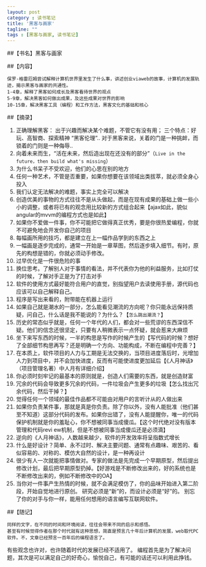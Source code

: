 ```yaml
---
layout: post
category : 读书笔记
title: '黑客与画家'
tagline: ""
tags : [黑客与画家, 读书笔记]
---
```


##【书名】黑客与画家

##【内容】

	保罗-格雷厄姆尝试解释计算机世界里发生了什么事，讲述创业viaweb的故事，计算机的发展轨迹，揭示黑客与画家的共通性。
	1-4章，解释了黑客如何成长及黑客看待世界的观点
	5-9章，解决黑客如何做出成果，及这些成果对世界的影响
	10-15章，解决黑客工具（编程）和工作方法，黑客文化的基础和核心

<!--break-->

##【摘录】

1. 正确理解黑客：
出于兴趣而解决某个难题，不管它有没有用；
三个特点：好玩、高智商、探索精神
“黑客伦理”..
对于黑客来说，关着的门是一种挑衅，而锁着的门则是一种侮辱..
2. 向着未来而生，“活在未来，然后造出现在还没有的部分”（`Live in the future，then build what's missing`）
3. 为什么书呆子不受欢迎，他们的心思在别的地方
4. 任何一种艺术，不管是否重要，如果你想要在该领域出类拔萃，就必须全身心投入
5. 我们认定无法解决的难题，事实上完全可以解决
6. 创造优美的事物的方式往往不是从头做起，而是在现有成果的基础上做一些小小的调整，或者将已有的观念用比较新的方式组合起来【ajax如此，貌似angular的mvvm的编程方式也是如此】
7. 如果你不爱做一件事，你不可能把它做得真正优秀，要是你很热爱编程，你就不可避免地会开发你自己的项目
8. 每幅画所用的技巧，都是建立在上一幅作品学到的东西之上
9. 一幅画是逐步完成的，通常一开始是一章草图，然后逐步填入细节。有时，原先的构想是错的，你就必须动手修改。
10. 过早优化是一件很危险的事
11. 换位思考。了解别人对于事情的看法，并不代表你为他的利益服务，比如打仗的时候，了解对手正是为了打击对手
12. 软件的使用方式最好能符合用户的直觉，别指望用户去读使用手册，源代码也应该可以自己解释自己。
13. 程序是写出来看的，附带能在机器上运行
14. 如果自己就是潮水的一部分，怎么能看见潮流的方向呢？你只能永远保持质疑，问自己，什么话是我不能说的？为什么？【`怎么跳出潮流？`】
15. 历史的常态似乎就是，任何一个年代的人们，都会对一些荒谬的东西深信不疑。他们的信念还很坚定，只要有人稍微表示一点怀疑，就会惹来大麻烦
16. 坐下来写东西的时候，一半的构思是写作的时候产生的【写代码的时候？想好了全部细节构思再写？还是明确一个方向、功能构成，不断在编程中完善？】
17. 在本质上，软件项目的人力与工期是无法交换的，当项目进度落后时，光增加人力到项目中，并不会加快进度，反而有可能使进度更加延后【《人月神话》（项目管理名著）中人月有详细介绍】
18. 你必须时刻牢记的最基本的原则就是，创造人们需要的东西，就是创造财富
19. 冗余的代码会导致更多冗余的代码，一件垃圾会产生更多的垃圾【怎么找出冗余代码，然后干掉？】
20. 觉得任何一个领域的最佳作品都不可能由对用户的言听计从的人做出来
21. 如果你负责某件事，那就是真是你负责。除了你以外，没有人能批准（他们甚至不知道）这部分代码的发布。如果你出错了，没有人能提醒你，唯一的代码保护机制就是你的羞耻心，你不想被同事当成傻瓜。【这个时代绝对没有版本管理和代码revi	ew机制，但是不想被同事当成傻瓜还是必须滴】
22. 逆向的《人月神话》，人数越来越少，软件的开发效率将呈指数式增长
23. 什么是好设计？简单、永不过时、解决主要问题、通常有点趣味、艰苦的、看似容易的、对称的、模仿大自然的设计，是一种再设计
24. 很少有人一次就能把事情做对。专家的做法是先完成一个早期原型，然后提出修改计划，最后把早期原型扔掉。【好游戏是不断修改出来的，好的系统也是不断修改出来的，例如不断修改中的OA】
25. 当你对一件事产生热情的时候，就不会满足模仿了，你的品味开始进入第二阶段，开始自觉地进行原创。
研究必须是“新”的，而设计必须是“好”的。
别忘了你的对手与你一样，能用任何想用的语言编写互联网软件。

##【随记】

	同样的文字，在不同的时间和环境阅读，往往会带来不同的启示和感悟。
	甚至有时候觉得作者在那个时代就有这种思想，简直是预言几十年后计算机的发展，web取代PC软件。不，文章已经预言一百年后的编程语言了。
有些观念也许对，也许随着时代的发展已经不适用了。
	编程首先是为了解决问题，其次是可以满足自己的好奇心，愉悦自己，有可能的话还可以利用此挣钱。
